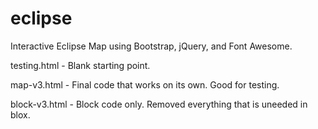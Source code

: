 # eclipse
Interactive Eclipse Map using Bootstrap, jQuery, and Font Awesome.

testing.html - Blank starting point.

map-v3.html - Final code that works on its own. Good for testing.

block-v3.html - Block code only. Removed everything that is uneeded in blox.
